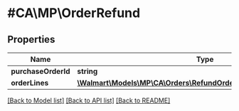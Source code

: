 # #CA\MP\OrderRefund

## Properties

Name | Type | Description | Notes
------------ | ------------- | ------------- | -------------
**purchaseOrderId** | **string** |  |
**orderLines** | [**\Walmart\Models\MP\CA\Orders\RefundOrderLinesCARequestOrderLines**](RefundOrderLinesCARequestOrderLines.md) |  |


[[Back to Model list]](../) [[Back to API list]](../../Api/CA/MP) [[Back to README]](../../README.md)
